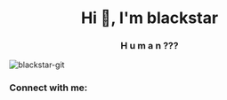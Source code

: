 <h1 align="center">Hi 👋, I'm blackstar</h1>
<h3 align="center">H u m a n ???</h3>

<p align="left"> <img src="https://komarev.com/ghpvc/?username=blackstar-git&label=Profile%20views&color=0e75b6&style=flat" alt="blackstar-git" /> </p>

<h3 align="left">Connect with me:</h3>
<p align="left">
</p>
